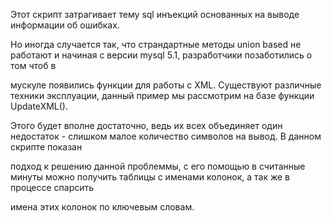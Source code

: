 Этот скрипт затрагивает тему sql инъекций основанных на выводе информации об ошибках. 

Но иногда случается так, что страндартные методы union based не работают и начиная с версии mysql 5.1, разработчики позаботились о том чтоб в

мускуле появились функции для работы с XML. Существуют различные техники эксплуации, данный пример мы рассмотрим на базе функции UpdateXML(). 

Этого будет вполне достаточно, ведь их всех объединяет один недостаток - слишком малое количество символов на вывод. В данном скрипте показан

подход к решению данной проблеммы, с его помощью в считанные минуты можно получить таблицы с именами колонок, а так же в процессе спарсить 

имена этих колонок по ключевым словам. 
